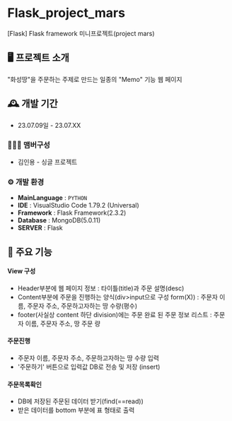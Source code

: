 # Flask_project_mars
[Flask] Flask framework 미니프로젝트(project mars) 

## 🖥️ 프로젝트 소개 
"화성땅"을 주문하는 주제로 만드는 일종의 "Memo" 기능 웹 페이지

## 🕰️ 개발 기간
* 23.07.09일 - 23.07.XX

### 🧑‍🤝‍🧑 맴버구성 
 - 김인용 - 싱글 프로젝트

### ⚙️ 개발 환경 
- **MainLanguage** : `PYTHON`
- **IDE** : VisualStudio Code 1.79.2 (Universal)
- **Framework** : Flask Framework(2.3.2)
- **Database** : MongoDB(5.0.11)
- **SERVER** : Flask

## 📌 주요 기능
#### View 구성
- Header부분에 웹 페이지 정보 : 타이틀(title)과 주문 설명(desc)
- Content부분에 주문을 진행하는 양식(div>input으로 구성 form(X)) : 주문자 이름, 주문자 주소, 주문하고자하는 땅 수량(평수)
- footer(사실상 content 하단 division)에는 주문 완료 된 주문 정보 리스트 : 주문자 이름, 주문자 주소, 땅 주문 량
  
#### 주문진행
- 주문자 이름, 주문자 주소, 주문하고자하는 땅 수량 입력
- '주문하기' 버튼으로 입력값 DB로 전송 및 저장 (insert)

#### 주문목록확인
- DB에 저장된 주문된 데이터 받기(find(==read))
- 받은 데이터를 bottom 부분에 표 형태로 출력
